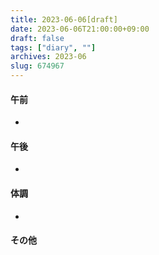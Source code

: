 ```yaml
---
title: 2023-06-06[draft]
date: 2023-06-06T21:00:00+09:00
draft: false
tags: ["diary", ""]
archives: 2023-06
slug: 674967
---
```

#### 午前
- 
#### 午後
- 
#### 体調
- 
#### その他